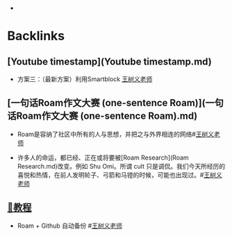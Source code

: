 - 

# Backlinks
## [Youtube timestamp](Youtube timestamp.md)
- 方案三：（最新方案）利用Smartblock [王树义老师](王树义老师.md)

## [一句话Roam作文大赛 (one-sentence Roam)](一句话Roam作文大赛 (one-sentence Roam).md)
- Roam是容纳了社区中所有的人与思想，并把之与外界相连的网络#[王树义老师](王树义老师.md)

- 许多人的命运，都已经、正在或将要被[Roam Research](Roam Research.md)改变。例如 Shu Omi。所谓 cult 只是调侃。我们今天所经历的喜悦和热情，在前人发明轮子、弓箭和马镫的时候，可能也出现过。#[王树义老师](王树义老师.md)

## [📘教程](📘教程.md)
- Roam + Github 自动备份 #[王树义老师](王树义老师.md)

